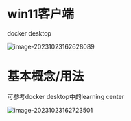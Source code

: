 # win11客户端

docker desktop

![image-20231023162628089](https://s2.loli.net/2023/10/23/kBYyWiFrZHRmSDG.png)

# 基本概念/用法

可参考docker desktop中的learning center

![image-20231023162723501](https://s2.loli.net/2023/10/23/EtVwLUFDBl51WmZ.png)